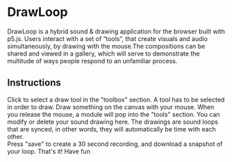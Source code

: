 # DrawLoop

DrawLoop is a hybrid sound & drawing application for the browser built with p5.js. Users interact with a set of “tools”, that create visuals and audio simultaneously, by drawing with the mouse.The compositions can be shared and viewed in a gallery, which will serve to demonstrate the multitude of ways people respond to an unfamiliar process.



## Instructions 
Click to select a draw tool in the "toolbox" section. A tool has to be selected in order to draw.
Draw something on the canvas with your mouse.
When you release the mouse, a module will pop into the "tools" section. You can modify or delete your sound drawing here.
The drawings are sound loops that are synced, in other words, they will automatically be time with each other.  
Press "save" to create a 30 second recording, and download a snapshot of your loop.
That's it! Have fun 
